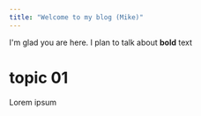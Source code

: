 ```yaml
---
title: "Welcome to my blog (Mike)"
---
```


I'm glad you are here. I plan to talk about **bold** text

# topic 01

Lorem ipsum
